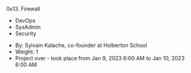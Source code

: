 0x13. Firewall
* DevOps
* SysAdmin
* Security

- By: Sylvain Kalache, co-founder at Holberton School
- Weight: 1
- Project over - took place from Jan 9, 2023 6:00 AM to Jan 10, 2023 6:00 AM

